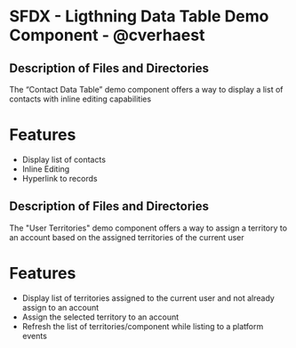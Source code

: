 # SFDX  - Ligthning Data Table Demo Component - @cverhaest

## Description of Files and Directories
The “Contact Data Table” demo component offers a way to display a list of contacts with inline editing capabilities

# Features 
 - Display list of contacts
 - Inline Editing
 - Hyperlink to records

 ## Description of Files and Directories
The "User Territories" demo component offers a way to assign a territory to an account based on the assigned territories of the current user

# Features 
 - Display list of territories assigned to the current user and not already assign to an account
 - Assign the selected territory to an account
 - Refresh the list of territories/component while listing to a platform events 